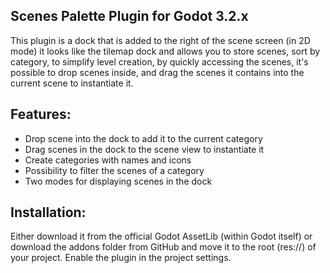 ## Scenes Palette Plugin for Godot 3.2.x

This plugin is a dock that is added to the right of the scene screen (in 2D mode) 
it looks like the tilemap dock and allows you to store scenes, sort by category, 
to simplify level creation, by quickly accessing the scenes, 
it's possible to drop scenes inside, and drag the scenes it contains into the current scene to instantiate it.

## Features:

- Drop scene into the dock to add it to the current category
- Drag scenes in the dock to the scene view to instantiate it
- Create categories with names and icons
- Possibility to filter the scenes of a category
- Two modes for displaying scenes in the dock

## Installation:
Either download it from the official Godot AssetLib (within Godot itself) or download the addons folder from GitHub and move it to the root (res://) of your project. Enable the plugin in the project settings.


